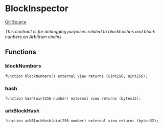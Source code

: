 # BlockInspector
[Git Source](https://github.com/PermissionlessGames/degen-casino/blob/a21af4259bb7b6bd065bac891f7074555dc03d5f/src/BlockInspector.sol)

*This contract is for debugging purposes related to blockhashes and block nunbers on Arbitrum chains.*


## Functions
### blockNumbers


```solidity
function blockNumbers() external view returns (uint256, uint256);
```

### hash


```solidity
function hash(uint256 number) external view returns (bytes32);
```

### arbBlockHash


```solidity
function arbBlockHash(uint256 number) external view returns (bytes32);
```


